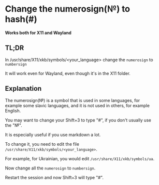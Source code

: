 # Change the numerosign(№) to hash(#)

**Works both for X11 and Wayland**

## TL;DR

In /usr/share/X11/xkb/symbols/<your_language> change the `numerosign` to `numbersign`

It will work even for Wayland, even though it's in the X11 folder.

## Explanation

The numerosign(№) is a symbol that is used in some languages, for example some slavic languages, and it is not used in others, for example English.

You may want to change your Shift+3 to type "#", if you don't usually use the "№".

It is especially useful if you use markdown a lot.

To change it, you need to edit the file `/usr/share/X11/xkb/symbols/<your_language>`.

For example, for Ukrainian, you would edit `/usr/share/X11/xkb/symbols/ua`.

Now change all the `numerosign` to `numbersign`.

Restart the session and now Shift+3 will type "#".
